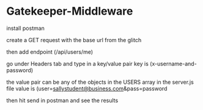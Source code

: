 # Gatekeeper-Middleware

install postman 

create a GET request with the base url from the glitch

then add endpoint (/api/users/me)

go under Headers tab and type in a key/value pair
key is (x-username-and-password)

the value pair can be any of the objects in the USERS array in the server.js file
value is (user=sallystudent@business.com&pass=password

then hit send in postman and see the results
